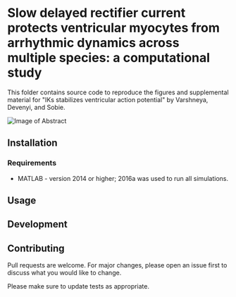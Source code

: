 # Slow delayed rectifier current protects ventricular myocytes from arrhythmic dynamics across multiple species: a computational study
This folder contains source code to reproduce the figures and supplemental material for "IKs stabilizes ventricular action potential" by Varshneya, Devenyi, and Sobie.

![Image of Abstract](https://github.com/meeravarshneya1234/IKs_stabilizes_APs/blob/master/GAbstract.jpg)

## Installation

### Requirements
* MATLAB - version 2014 or higher; 2016a was used to run all simulations.

## Usage

## Development

## Contributing
Pull requests are welcome. For major changes, please open an issue first to discuss what you would like to change.

Please make sure to update tests as appropriate.
